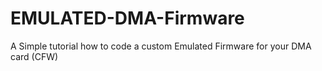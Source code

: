 # EMULATED-DMA-Firmware
A Simple tutorial how to code a custom Emulated Firmware for your DMA card (CFW)
